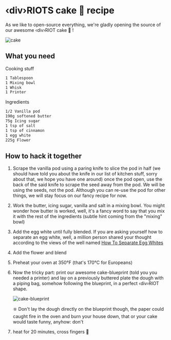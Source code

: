 # ‹div›RIOTS cake 🍰 recipe

As we like to open-source everything, we're gladly opening the source of our awesome ‹div›RIOT cake 🍰 !
  
![cake](https://user-images.githubusercontent.com/471486/144645750-b5115664-2adc-4c1f-8f3e-0ddca1d99404.jpg)

## What you need

Cooking stuff

```txt
1 Tablespoon
1 Mixing bowl
1 Whisk
1 Printer
```

Ingredients

```txt
1/2 Vanilla pod
190g softened butter
75g Icing sugar
1 tsp of salt
1 tsp of cinnamon
1 egg white
225g Flower
```

## How to hack it together

1. Scrape the vanilla pod using a paring knife to slice the pod in half (we should have told you about the knife in our list of kitchen stuff, sorry about that, we hope you have one around) once the pod open, use the back of the said knife to scrape the seed away from the pod. We will be using the seeds, not the pod. Although you can re-use the pod for other things, we will stay focus on our fancy recipe for now.

2. Work the butter, icing sugar, vanilla and salt in a mixing bowl. You might wonder how butter is worked, well, it's a fancy word to say that you mix it with the rest of the ingredients (subtle hint coming from the "mixing" bowl)

3. Add the egg white until fully blended. If you are asking yourself how to separate an egg white, well, a million person shared your thought according to the views of the well named [How To Separate Egg Whites](https://www.youtube.com/watch?v=t-OwbEy-Vxk)

4. Add the flower and blend

5. Preheat your oven at 350°F (that's 170°C for Europeans)

6. Now the tricky part: print our awesome cake-blueprint (told you you needed a printer) and lay on a previously buttered plate the dough with a piping bag, somehow following the blueprint, in a perfect ‹div›RIOT shape.

   ![cake-blueprint](https://user-images.githubusercontent.com/471486/144645780-c714d17d-7be3-4984-a3bc-0935ca1ed48f.jpg)

   ☣️ Don't lay the dough directly on the blueprint though, the paper could caught fire in the oven and burn your house down, that or your cake would taste funny, anyhow: don't

7. heat for 20 minutes, cross fingers 🤞
